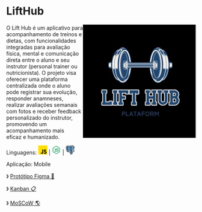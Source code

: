 # LiftHub

<img src="./images/logo_lifthub - Copia.jpg" align="right" width="300px">

O Lift Hub é um aplicativo para acompanhamento de treinos e dietas, com funcionalidades integradas para avaliação física, mental e comunicação direta entre o aluno e seu instrutor (personal trainer ou nutricionista).
O projeto visa oferecer uma plataforma centralizada onde o aluno pode registrar sua evolução, responder anamneses, realizar avaliações semanais com fotos e receber feedback personalizado do instrutor, promovendo um acompanhamento mais eficaz e humanizado.

Linguagens: <img src="./images/js_5968292.png" height="24px" width="24px"> | <img src="./images/favicon-32x32.png" height="24px" width="24px"> | <img src="./images/postgre_5968342.png" height="24px" width="24px">

Aplicação: Mobile

》 [Protótipo Figma 👾](https://www.figma.com/proto/qtRC0HdKQcYmJhlJZn0Otj/lift-hub?node-id=214-91&starting-point-node-id=214%3A91)

》 [Kanban 📋](https://trello.com/invite/b/6709a637fb0f7a31c429fc9f/ATTI77b6d9d402c94e346cb5c62130f7fc8fBF60924C/kanban-lift-hub)

》 [MoSCoW 🌎](<https://www.figma.com/board/bxt7wZ2Cbit54gXNgEPiwp/MoSCoW-Matrix-(Community)?node-id=8-49&t=MqmXKghYDrk5bdsN-1>)
